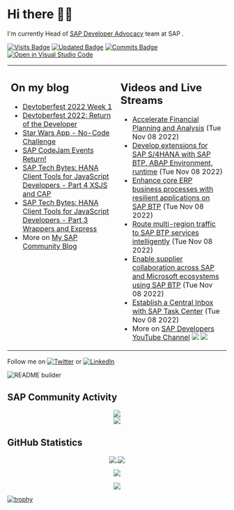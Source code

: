 
# Hi there 👋🏼

I'm currently Head of [SAP Developer Advocacy](https://developers.sap.com/developer-advocates.html) team at SAP .

[![Visits Badge](https://badges.pufler.dev/visits/jung-thomas/jung-thomas)](https://badges.pufler.dev)
[![Updated Badge](https://badges.pufler.dev/updated/jung-thomas/jung-thomas)](https://badges.pufler.dev)
[![Commits Badge](https://badges.pufler.dev/commits/monthly/jung-thomas)](https://badges.pufler.dev)
[![Open in Visual Studio Code](https://img.shields.io/badge/Made%20for-VSCode-1f425f.svg)](https://github.dev/jung-thomas/jung-thomas)

<table><tr><td valign="top" width="50%">
 
## On my blog
- [Devtoberfest 2022 Week 1](https://blogs.sap.com/?p=1618235) 
- [Devtoberfest 2022: Return of the Developer](https://blogs.sap.com/?p=1598237) 
- [Star Wars App - No-Code Challenge](https://blogs.sap.com/?p=1543686) 
- [SAP CodeJam Events Return!](https://blogs.sap.com/?p=1539697) 
- [SAP Tech Bytes: HANA Client Tools for JavaScript Developers - Part 4 XSJS and CAP](https://blogs.sap.com/?p=1519898) 
- [SAP Tech Bytes: HANA Client Tools for JavaScript Developers - Part 3 Wrappers and Express](https://blogs.sap.com/?p=1519778) 
- More on [My SAP Community Blog](https://people.sap.com/thomas.jung#content:blogposts)
</td>
  
<td valign="top" width="50%">
  
## Videos and Live Streams
- [Accelerate Financial Planning and Analysis](https://www.youtube.com/watch?v=X-ezSpPa1pY) (Tue Nov 08 2022)
- [Develop extensions for SAP S/4HANA with SAP BTP, ABAP Environment, runtime](https://www.youtube.com/watch?v=9PimcvEtfhc) (Tue Nov 08 2022)
- [Enhance core ERP business processes with resilient applications on SAP BTP](https://www.youtube.com/watch?v=xocO9eqWDLM) (Tue Nov 08 2022)
- [Route multi-region traffic to SAP BTP services intelligently](https://www.youtube.com/watch?v=Zf6fkbDthY8) (Tue Nov 08 2022)
- [Enable supplier collaboration across SAP and Microsoft ecosystems using SAP BTP](https://www.youtube.com/watch?v=hjIHv9Y0LQ8) (Tue Nov 08 2022)
- [Establish a Central Inbox with SAP Task Center](https://www.youtube.com/watch?v=i04wxffk0I4) (Tue Nov 08 2022)
- More on [SAP Developers YouTube Channel](https://www.youtube.com/channel/UCNfmelKDrvRmjYwSi9yvrMg) ![](https://img.shields.io/youtube/channel/views/UCNfmelKDrvRmjYwSi9yvrMg) ![](https://img.shields.io/youtube/channel/subscribers/UCNfmelKDrvRmjYwSi9yvrMg)
</td></tr></table>

Follow me on <a href="https://twitter.com/thomas_jung"><img alt="Twitter" src="https://img.shields.io/badge/thomas_jung-%231DA1F2.svg?style=for-the-badge&logo=Twitter&logoColor=white"/></a> or <a href="https://www.linkedin.com/in/thomasjungsap/"><img alt="LinkedIn" src="https://img.shields.io/badge/linkedin-%230077B5.svg?style=for-the-badge&logo=linkedin&logoColor=white"/></a>

![README builder](https://github.com/jung-thomas/jung-thomas/workflows/README%20builder/badge.svg)

## SAP Community Activity
<p align = "center">
<a href="https://people.sap.com/thomas.jung#overview">
  <img align="center" src="https://devrel-tools-prod-scn-badges-srv.cfapps.eu10.hana.ondemand.com/activity/thomas.jung" />
</a>
</br>
<a href="https://people.sap.com/thomas.jung#reputation">
  <img align="center" src="https://devrel-tools-prod-scn-badges-srv.cfapps.eu10.hana.ondemand.com/showcaseBadges/thomas.jung?test=2" />
</a>
</p>

## GitHub Statistics
<p align = "center">
<a href="https://github.com/anuraghazra/github-readme-stats">
  <img align="center" src="https://github-readme-stats.vercel.app/api?username=jung-thomas&count_private=true&show_icons=true&theme=dark&line_height=27" />
</a>
<a href="https://github.com/anuraghazra/github-readme-stats">
  <img align="center" src="https://github-readme-stats.vercel.app/api/top-langs/?username=jung-thomas&show_icons=true&theme=dark" />
</a>
</p>

<p align = "center">
 <img  src="https://github-readme-streak-stats.herokuapp.com/?user=jung-thomas&show_icons=true&locale=en&layout=compact&theme=dark&line_height=0" />
</p> 

<p align = "center">
 <img src="https://activity-graph.herokuapp.com/graph?username=jung-thomas&theme=redical">
</p> 

[![trophy](https://github-profile-trophy.vercel.app/?username=jung-thomas&theme=onedark)](https://github.com/ryo-ma/github-profile-trophy)


